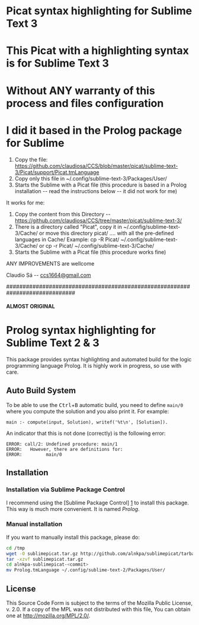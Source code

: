 # Picat syntax highlighting for Sublime Text 3 #
# This Picat with a highlighting syntax is for Sublime Text 3
# Without ANY warranty of this process and files configuration
# I did it based in the Prolog package for Sublime

1. Copy the file: https://github.com/claudiosa/CCS/blob/master/picat/sublime-text-3/Picat/support/Picat.tmLanguage
2. Copy only this file in ~/.config/sublime-text-3/Packages/User/
3. Starts the Sublime with a Picat file
(this procedure is based in a Prolog installation -- read the instructions below -- it did not work for me)

It  works for me:

1. Copy the content from this Directory -- https://github.com/claudiosa/CCS/tree/master/picat/sublime-text-3/
2. There is a directory called "Picat", copy it  in  ~/.config/sublime-text-3/Cache/
   or move  this directory picat/ ....  with all the pre-defined languages in Cache/
   Example: cp -R Picat/  ~/.config/sublime-text-3/Cache/
   or cp -r Picat/  ~/.config/sublime-text-3/Cache/
3. Starts the Sublime with a Picat file
   (this procedure works fine)

ANY IMPROVEMENTS are wellcome 

Claudio Sá -- ccs1664@gmail.com


#############################################################################
#### ALMOST ORIGINAL


# Prolog syntax highlighting for Sublime Text 2 & 3 #

This package provides syntax highlighting and automated build for the logic
programming language Prolog. It is highly work in progress, so use with care.

## Auto Build System ##
To be able to use the <kbd>Ctrl</kbd>+<kbd>B</kbd> automatic build, you need to define `main/0`
where you compute the solution and you also print it. For example:

```picat
main :- compute(input, Solution), writef('%t\n', [Solution]).
```

An indicator that this is not done (correctly) is the following error:

```
ERROR: call/2: Undefined procedure: main/1
ERROR:   However, there are definitions for:
ERROR:         main/0
```

## Installation ##

### Installation via Sublime Package Control ###

I recommend using the [Sublime Package Control] [1] to install this package. 
This way is much more convenient. It is named *Prolog*.

[1]: http://wbond.net/sublime_packages/package_control

### Manual installation ###

If you want to manually install this package, please do:

```sh
cd /tmp
wget -O sublimepicat.tar.gz http://github.com/alnkpa/sublimepicat/tarball/master
tar -xzvf sublimepicat.tar.gz
cd alnkpa-sublimepicat-<commit>
mv Prolog.tmLanguage ~/.config/sublime-text-2/Packages/User/
```

## License ##

This Source Code Form is subject to the terms of the Mozilla Public
License, v. 2.0. If a copy of the MPL was not distributed with this
file, You can obtain one at <http://mozilla.org/MPL/2.0/>.
